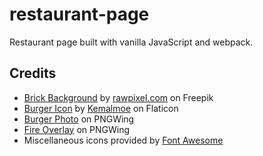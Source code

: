 # restaurant-page
Restaurant page built with vanilla JavaScript and webpack.

## Credits
- [Brick Background](https://www.freepik.com/free-photo/rustic-brick-wall-background_4413635.htm#query=brick&position=4&from_view=search#position=4&query=brick) by [rawpixel.com](https://www.freepik.com/author/rawpixel-com) on Freepik
- [Burger Icon](https://www.flaticon.com/free-icon/burger_6594518?k=1664812437726&sign-up=google) by [Kemalmoe](https://www.flaticon.com/authors/kemalmoe) on Flaticon
- [Burger Photo](https://www.pngwing.com/en/free-png-bkbvr) on PNGWing
- [Fire Overlay](https://www.pngwing.com/en/free-png-zzuvq) on PNGWing
- Miscellaneous icons provided by [Font Awesome](https://fontawesome.com/)
